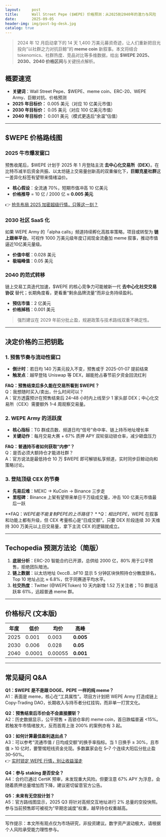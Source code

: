 ```yaml
---
layout:     post
title:      Wall Street Pepe ($WEPE) 价格预测：从2025到2040年的潜力与风险
date:       2025-09-05
header-img: img/post-bg-desk.jpg
catalog: true
---
```


> 2024 年 12 月启动拿下的 14 天 1,400 万美元募资奇迹，让人们重新把目光投向“以社群之力对抗巨鲸”的 **meme coin** 新叙事。本文将结合 tokenomics、社群热度、竞品对比等多维数据，给出 **$WEPE 2025、2030、2040 价格区间**与关键拐点解析。

## 概要速览

- **关键词**：Wall Street Pepe、$WEPE、meme coin、ERC-20、WEPE Army、巨鲸对抗、价格预测
- **2025 年目标价：** 0.005 美元（对应 10 亿美元市值）
- **2030 年目标价：** 0.05 美元（对应 100 亿美元市值）
- **2040 年目标价：** 0.001 美元（模式更迭后“余温”估值）

---

## $WEPE 价格路线图

### 2025 牛市爆发窗口  
预售收尾后，$WEPE 计划于 2025 年 1 月登陆主流 **去中心化交易所（DEX）**。在比特币减半后资金共振、以太坊链上交易量创新高的双重催化下，**巨鲸克星社群**这一差异化标签有望带来情绪溢价。  
- **核心假设**：全流通 70%，短期市值冲高 10 亿美元  
- **价格推导** = 10 亿 / 2000 亿 ≈ **0.005 美元**

👉 [抢先布局 2025 加密超级行情，只等这一刻？](https://okxdog.com/)

### 2030 社区 SaaS 化  
如果 WEPE Army 的「alpha calls」频道持续孵化高胜率策略，项目或转型为 **链上跟单平台**。可视作 1000 万美元级年度订阅现金流叠加 meme 叙事，推动市值逼近10亿美元量级。  
- **价值中枢**：0.028 美元  
- **极端峰值**：0.05 美元

### 2040 的范式转移  
链上交易工具迭代加速，$WEPE 的核心竞争力可能被新一代 **去中心化社交交易协议** 替代；长期角度看，更看重“剩余品牌流量”而非业务持续盈利。  
- **预估市值**：2 亿美元  
- **价格掉档**：0.001 美元  
> 强烈建议在 2029 年前分批止盈，规避政策与技术路线双重不确定性。

---

## 决定价格的三把钥匙

### 1. 预售节奏与流动性窗口  
- **倒计时**：若日均 140 万美元投入不变，预售或于 2025-01-07 提前结束  
- **触发点**：越早登陆 Uniswap 等 DEX，越能抢占春节前夕资金回流红利

**FAQ：预售结束后多久能在交易所看到 $WEPE？**  
Q：我想随时买入/卖出，什么时间可以？  
A：官方透露预计在预售结束后 24–48 小时内上线至少 1 家头部 DEX；中心化交易所（CEX）需要额外 1–4 周观察交易量。

### 2. WEPE Army 的活跃度  
- **核心指标**：TG 群成员数、频道日均“信号”命中率、链上持币地址增长率  
- **关键动作**：每月交易大赛 + 67% 质押 APY 双轮驱动锁仓率，减少砸盘压力

**FAQ：普通持币者如何获取“内参”？**  
Q：是否必须大额持仓才能进社群？  
A：官方说法是最低持仓 10 万 $WEPE 即可解锁私享频道，实时同步巨鲸动向和策略讨论。

### 3. 登陆顶级 CEX 的节奏  
- **先易后难**：MEXC → KuCoin → Binance 三步走  
- **里程碑**：Binance 上架有望带来单日千万级成交量，冲击 100 亿美元市值最后一跃

**FAQ：$WEPE 能不能复制 PEPE 的上币路径？**  
Q：相比 PEPE，$WEPE 在叙事和功能上都有升级，但 CEX 考量核心是“日成交额”。只要 DEX 阶段连续 30 天维持 300 万美元以上日交易量，拿下主流 CEX 的逻辑就成立。

---

## Techopedia 预测方法论（简版）

1. **底层分析**：ERC-20 智能合约已开源，总供给 2000 亿，80% 用于公平预售，拒绝团队暗池。  
2. **链上数据**：以太坊地址 0xccB…bF10 显示 5 分钟区块快照持仓分散度排名，Top 10 地址占比 ≈ 6.8%，优于同赛道平均水平。  
3. **社交热度**：Twitter (@WEPEToken) 10 天内新增 1.52 万关注者；TG 群组活跃率 61%，远超普通 meme 群。

---

## 价格标尺 (文本版)

| 年度 | 低价 | 均价 | 高峰 |
|---|---|---|---|
| 2025 | 0.001 | 0.003 | **0.005** |
| 2030 | 0.006 | 0.028 | **0.05** |
| 2040 | 0.0001 | 0.00055 | **0.001** |

---

## 常见疑问 Q&A

**Q1：$WEPE 是不是跟 DOGE、PEPE 一样的纯 meme？**  
A1：表面是 meme，核心在“工具属性”。项目方计划把 WEPE Army 打造成链上 Copy-Trading DAO，长期收入与持币者分红挂钩，而非单一打赏文化。

**Q2：预售结束后币价会不会直接腰斩？**  
A2：历史数据显示，公平预售 + 高锁仓率的 meme coin，首日跌幅普遍 <15%。若触发牛市情绪放大，反而首周上涨 200% 的案例亦有 3 起。

**Q3：如何计算最佳盈利退出点？**  
A3：可以参考“流通市值 / 日均成交额”的换手率指标。当 1 日换手 ≥ 30%，且市值 > 10 亿时，要警惕短线资金兑现。多数赢家会在 5–7 个连续大阳后分批止盈 30–50%。  
👉 [实时锁定 WEPE 行情，别让收益溜走](https://okxdog.com/)

**Q4：参与 staking 是否安全？**  
A4：合约已通过 CertiK 预审，未发现重大风险。但要注意 67% APY 为浮息，会随着质押总量增加而下降，建议密切留意官方公告。

**Q5：未来有无空投计划？**  
A5：官方路线图显示，2025 Q3 将针对高频交互地址进行 2% 总量的空投快照。参与当前预售即可被视为“早期忠诚度”权重，越早持仓权重越高。

---

写作提示：本文所有观点仅为市场研究，非投资建议。数字资产波动极大，请根据个人风险承受能力理性参与。